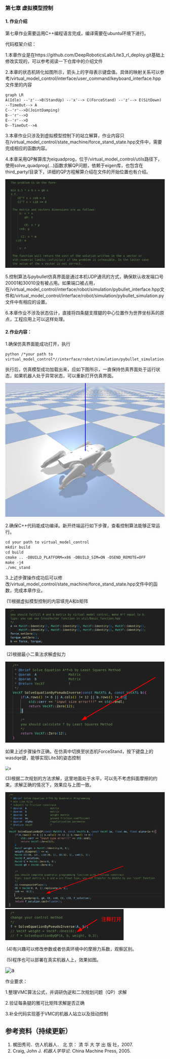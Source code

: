 ### 第七章 虚拟模型控制

#### 1. 作业介绍
第七章作业需要运用C++编程语言完成，编译需要在ubuntu环境下进行。

代码框架介绍：

1.本章作业是在https://github.com/DeepRoboticsLab/Lite3_rl_deploy.git基础上修改实现的，可以参考阅读一下仓库中的介绍文件

2.本章的状态机转化如图所示，箭头上的字母表示键盘值。具体的映射关系可以参考/virtual_model_control/interface/user_command/keyboard_interface.hpp文件里的内容

```mermaid
graph LR
A(Idle) --'z'-->B(StandUp) --'x'--> C(ForceStand) --'z'--> E(SitDown) --TimeOut--> A
C--'r'-->D(JointDamping)
B--'r'-->D
E--'r'-->D
D--TimeOut-->A
```

3.本章作业只涉及到虚拟模型控制下的站立解算，作业内容只在/virtual_model_control/state_machine/force_stand_state.hpp文件中，需要完成相应的函数内容。

4.本章采用QP解算库为eiquadprog，位于/virtual_model_control/utils路径下，使用solve_quadprog(...)函数求解QP问题，依赖于eigen库，也包含在third_party/目录下，详细的QP方程解算介绍在文件的开始位置也有介绍。

<img src="./doc/eiquadprog.png" alt="a" style="zoom:80%;" />

5.控制算法与pybullet仿真界面是通过本机UDP通讯的方式，确保默认收发端口号20001和30010没有被占用。如果端口被占用，在/virtual_model_control/interface/robot/simulation/pybullet_interface.hpp文件和/virtual_model_control/interface/robot/simulation/pybullet_simulation.py文件中有相应的设置。

6.本章作业不涉及状态估计，直接将四条腿支撑腿的中心位置作为世界坐标系的原点，工程应用上可以这样处理。



#### 2.作业内容：

1.确保仿真界面能成功打开，执行

```shell
python /*your path to virtual_model_control*//interface/robot/simulation/pybullet_simulation.py
```

执行后，仿真模型成功加载出来，应如下图所示，一直保持仿真界面处于运行状态，如果机器人处于异常状态，可以重新打开仿真界面。

<img src="./doc/pybullet_init_pos.png" alt="a" style="zoom:75%;" />

2.确保C++代码能成功编译。新开终端运行如下步骤，查看控制算法能够正常运行。

```shell
cd your path to virtual_model_control
mkdir build
cd build
cmake .. -DBUILD_PLATFORM=x86 -DBUILD_SIM=ON -DSEND_REMOTE=OFF
make -j4
./vmc_stand
```

3.上述步骤操作成功后可以修改/virtual_model_control/state_machine/force_stand_state.hpp文件中的函数，完成本章作业。

​	(1)根据虚拟模型控制的内容填充A和b矩阵

<img src="./doc/A_and_b.png" alt="a" style="zoom:90%;" />

​	(2)根据最小二乘法求解虚拟力

<img src="./doc/vmc_lsm.png" alt="a" style="zoom:75%;" />

​	如果上述步骤操作正确，在仿真中切换至状态机ForceStand，按下键盘上的wasdqe键，能够实现Lite3的姿态控制

<img src="./doc/force_stand.gif" alt="a" style="zoom:75%;" />

​	(3)根据二次规划的方法求解，这里地面处于水平，可以先不考虑斜面摩擦的约束。求解正确的情况下，效果应与上图一致。

<img src="./doc/vmc_qp.png" alt="a" style="zoom:75%;" />

<img src="./doc/change_method.png" alt="a" style="zoom:75%;" />

​	(4)有兴趣可以修改参数或者仿真环境中的摩擦力系数，观察区别。

​	(5)程序也可以部署在真实机器人上，效果如图。

<img src="./doc/force_stand_real.gif" alt="a" style="zoom:120%;" />


作业要求：

1.整理VMC算法公式，并调研伪逆和二次规划问题（QP）求解

2.验证每条腿的雅可比矩阵求解是否正确

3.补全代码实现基于VMC的机器人站立以及扭动控制

## 参考资料（持续更新）

1. 梶田秀司．仿人机器人． 北 京： 清 华 大 学 出 版 社，2007.
2. Craig, John J. *机器人学导论*. China Machine Press, 2005.
